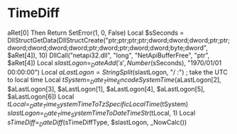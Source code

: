 # TimeDiff
aRet[0] Then Return SetError(1, 0, False)     Local $sSeconds = DllStructGetData(DllStructCreate("ptr;ptr;ptr;ptr;dword;dword;dword;ptr;ptr;dword;dword;dword;dword;ptr;dword;ptr;dword;dword;byte;dword", $aRet[4]), 10)     DllCall("netapi32.dll", "long", "NetApiBufferFree", "ptr", $aRet[4])     Local $slastLogon = _DateAdd('s', Number($sSeconds), "1970/01/01 00:00:00")     Local $aLastLogon = StringSplit($slastLogon, "/ :") ; take the UTC to local time     Local $tSystem = _Date_Time_EncodeSystemTime($aLastLogon[2], $aLastLogon[3], $aLastLogon[1], $aLastLogon[4], $aLastLogon[5], $aLastLogon[6])     Local $tLocal = _Date_Time_SystemTimeToTzSpecificLocalTime($tSystem)     $slastLogon = _Date_Time_SystemTimeToDateTimeStr($tLocal, 1)     Local $sTimeDiff = _DateDiff($sTimeDiffType, $slastLogon, _NowCalc())
